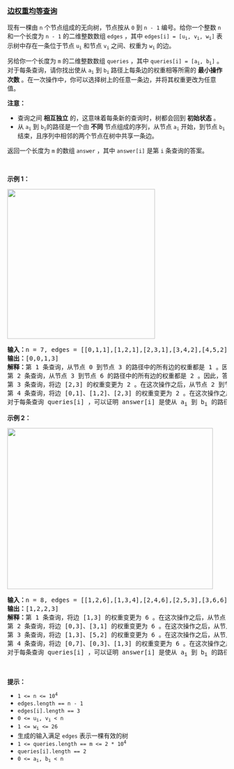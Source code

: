 ### [边权重均等查询](https://leetcode-cn.com/problems/minimum-edge-weight-equilibrium-queries-in-a-tree)

<p>现有一棵由 <code>n</code> 个节点组成的无向树，节点按从 <code>0</code> 到 <code>n - 1</code> 编号。给你一个整数 <code>n</code> 和一个长度为 <code>n - 1</code> 的二维整数数组 <code>edges</code> ，其中 <code>edges[i] = [u<sub>i</sub>, v<sub>i</sub>, w<sub>i</sub>]</code> 表示树中存在一条位于节点 <code>u<sub>i</sub></code> 和节点 <code>v<sub>i</sub></code> 之间、权重为 <code>w<sub>i</sub></code> 的边。</p>

<p>另给你一个长度为 <code>m</code> 的二维整数数组 <code>queries</code> ，其中 <code>queries[i] = [a<sub>i</sub>, b<sub>i</sub>]</code> 。对于每条查询，请你找出使从 <code>a<sub>i</sub></code> 到 <code>b<sub>i</sub></code> 路径上每条边的权重相等所需的 <strong>最小操作次数</strong> 。在一次操作中，你可以选择树上的任意一条边，并将其权重更改为任意值。</p>

<p><strong>注意：</strong></p>

<ul>
	<li>查询之间 <strong>相互独立</strong> 的，这意味着每条新的查询时，树都会回到 <strong>初始状态</strong> 。</li>
	<li>从 <code>a<sub>i</sub></code> 到 <code>b<sub>i</sub></code>的路径是一个由 <strong>不同</strong> 节点组成的序列，从节点 <code>a<sub>i</sub></code> 开始，到节点 <code>b<sub>i</sub></code> 结束，且序列中相邻的两个节点在树中共享一条边。</li>
</ul>

<p>返回一个长度为 <code>m</code> 的数组 <code>answer</code> ，其中 <code>answer[i]</code> 是第 <code>i</code> 条查询的答案。</p>

<p>&nbsp;</p>

<p><strong class="example">示例 1：</strong></p>
<img alt="" src="https://assets.leetcode.com/uploads/2023/08/11/graph-6-1.png" style="width: 339px; height: 344px;" />
<pre>
<strong>输入：</strong>n = 7, edges = [[0,1,1],[1,2,1],[2,3,1],[3,4,2],[4,5,2],[5,6,2]], queries = [[0,3],[3,6],[2,6],[0,6]]
<strong>输出：</strong>[0,0,1,3]
<strong>解释：</strong>第 1 条查询，从节点 0 到节点 3 的路径中的所有边的权重都是 1 。因此，答案为 0 。
第 2 条查询，从节点 3 到节点 6 的路径中的所有边的权重都是 2 。因此，答案为 0 。
第 3 条查询，将边 [2,3] 的权重变更为 2 。在这次操作之后，从节点 2 到节点 6 的路径中的所有边的权重都是 2 。因此，答案为 1 。
第 4 条查询，将边 [0,1]、[1,2]、[2,3] 的权重变更为 2 。在这次操作之后，从节点 0 到节点 6 的路径中的所有边的权重都是 2 。因此，答案为 3 。
对于每条查询 queries[i] ，可以证明 answer[i] 是使从 a<sub>i</sub> 到 b<sub>i</sub> 的路径中的所有边的权重相等的最小操作次数。
</pre>

<p><strong class="example">示例 2：</strong></p>
<img alt="" src="https://assets.leetcode.com/uploads/2023/08/11/graph-9-1.png" style="width: 472px; height: 370px;" />
<pre>
<strong>输入：</strong>n = 8, edges = [[1,2,6],[1,3,4],[2,4,6],[2,5,3],[3,6,6],[3,0,8],[7,0,2]], queries = [[4,6],[0,4],[6,5],[7,4]]
<strong>输出：</strong>[1,2,2,3]
<strong>解释：</strong>第 1 条查询，将边 [1,3] 的权重变更为 6 。在这次操作之后，从节点 4 到节点 6 的路径中的所有边的权重都是 6 。因此，答案为 1 。
第 2 条查询，将边 [0,3]、[3,1] 的权重变更为 6 。在这次操作之后，从节点 0 到节点 4 的路径中的所有边的权重都是 6 。因此，答案为 2 。
第 3 条查询，将边 [1,3]、[5,2] 的权重变更为 6 。在这次操作之后，从节点 6 到节点 5 的路径中的所有边的权重都是 6 。因此，答案为 2 。
第 4 条查询，将边 [0,7]、[0,3]、[1,3] 的权重变更为 6 。在这次操作之后，从节点 7 到节点 4 的路径中的所有边的权重都是 6 。因此，答案为 3 。
对于每条查询 queries[i] ，可以证明 answer[i] 是使从 a<sub>i</sub> 到 b<sub>i</sub> 的路径中的所有边的权重相等的最小操作次数。 
</pre>

<p>&nbsp;</p>

<p><strong>提示：</strong></p>

<ul>
	<li><code>1 &lt;= n &lt;= 10<sup>4</sup></code></li>
	<li><code>edges.length == n - 1</code></li>
	<li><code>edges[i].length == 3</code></li>
	<li><code>0 &lt;= u<sub>i</sub>, v<sub>i</sub> &lt; n</code></li>
	<li><code>1 &lt;= w<sub>i</sub> &lt;= 26</code></li>
	<li>生成的输入满足 <code>edges</code> 表示一棵有效的树</li>
	<li><code>1 &lt;= queries.length == m &lt;= 2 * 10<sup>4</sup></code></li>
	<li><code>queries[i].length == 2</code></li>
	<li><code>0 &lt;= a<sub>i</sub>, b<sub>i</sub> &lt; n</code></li>
</ul>
